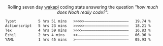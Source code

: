 <p align="center">Rolling seven day <a href="https://wakapi.dev/"/>wakapi</a> coding stats answering the question <i>"how much does Noah really code?"</i>:</p>
<!--START_SECTION:waka-->

```txt
Typst          5 hrs 51 mins   >>>>>————————————————————   19.74 %
Actionscript   5 hrs 23 mins   >>>>>————————————————————   18.21 %
Tex            4 hrs 59 mins   >>>>—————————————————————   16.83 %
Ezhil          2 hrs 4 mins    >>———————————————————————   06.96 %
YAML           1 hrs 45 mins   >————————————————————————   05.93 %
```

<!--END_SECTION:waka-->
